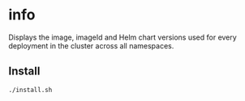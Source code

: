 # info

Displays the image, imageId and Helm chart versions used for every deployment in the cluster across all namespaces.

## Install
```sh
./install.sh
```
